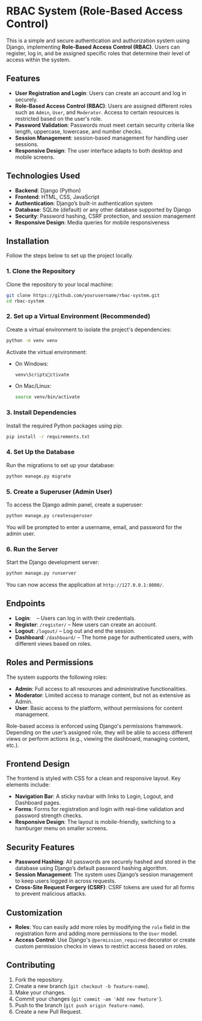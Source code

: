 
# **RBAC System (Role-Based Access Control)**

This is a simple and secure authentication and authorization system using Django, implementing **Role-Based Access Control (RBAC)**. Users can register, log in, and be assigned specific roles that determine their level of access within the system.

## **Features**

- **User Registration and Login**: Users can create an account and log in securely.
- **Role-Based Access Control (RBAC)**: Users are assigned different roles such as `Admin`, `User`, and `Moderator`. Access to certain resources is restricted based on the user's role.
- **Password Validation**: Passwords must meet certain security criteria like length, uppercase, lowercase, and number checks.
- **Session Management**: session-based management for handling user sessions.
- **Responsive Design**: The user interface adapts to both desktop and mobile screens.

## **Technologies Used**

- **Backend**: Django (Python)
- **Frontend**: HTML, CSS, JavaScript
- **Authentication**: Django’s built-in authentication system
- **Database**: SQLite (default) or any other database supported by Django
- **Security**: Password hashing, CSRF protection, and session management
- **Responsive Design**: Media queries for mobile responsiveness

## **Installation**

Follow the steps below to set up the project locally.

### **1. Clone the Repository**

Clone the repository to your local machine:

```bash
git clone https://github.com/yourusername/rbac-system.git
cd rbac-system
```

### **2. Set up a Virtual Environment (Recommended)**

Create a virtual environment to isolate the project's dependencies:

```bash
python -m venv venv
```

Activate the virtual environment:

- On Windows:
  ```bash
  venv\Scriptsctivate
  ```

- On Mac/Linux:
  ```bash
  source venv/bin/activate
  ```

### **3. Install Dependencies**

Install the required Python packages using pip:

```bash
pip install -r requirements.txt
```

### **4. Set Up the Database**

Run the migrations to set up your database:

```bash
python manage.py migrate
```

### **5. Create a Superuser (Admin User)**

To access the Django admin panel, create a superuser:

```bash
python manage.py createsuperuser
```

You will be prompted to enter a username, email, and password for the admin user.

### **6. Run the Server**

Start the Django development server:

```bash
python manage.py runserver
```

You can now access the application at `http://127.0.0.1:8000/`.

## **Endpoints**

- **Login**: ` ` – Users can log in with their credentials.
- **Register**: `/register/` – New users can create an account.
- **Logout**: `/logout/` – Log out and end the session.
- **Dashboard**: `/dashboard/` – The home page for authenticated users, with different views based on roles.

## **Roles and Permissions**

The system supports the following roles:

- **Admin**: Full access to all resources and administrative functionalities.
- **Moderator**: Limited access to manage content, but not as extensive as Admin.
- **User**: Basic access to the platform, without permissions for content management.

Role-based access is enforced using Django's permissions framework. Depending on the user’s assigned role, they will be able to access different views or perform actions (e.g., viewing the dashboard, managing content, etc.).

## **Frontend Design**

The frontend is styled with CSS for a clean and responsive layout. Key elements include:

- **Navigation Bar**: A sticky navbar with links to Login, Logout, and Dashboard pages.
- **Forms**: Forms for registration and login with real-time validation and password strength checks.
- **Responsive Design**: The layout is mobile-friendly, switching to a hamburger menu on smaller screens.

## **Security Features**

- **Password Hashing**: All passwords are securely hashed and stored in the database using Django’s default password hashing algorithm.
- **Session Management**: The system uses Django’s session management to keep users logged in across requests.
- **Cross-Site Request Forgery (CSRF)**: CSRF tokens are used for all forms to prevent malicious attacks.

## **Customization**

- **Roles**: You can easily add more roles by modifying the `role` field in the registration form and adding more permissions to the `User` model.
- **Access Control**: Use Django's `@permission_required` decorator or create custom permission checks in views to restrict access based on roles.

## **Contributing**

1. Fork the repository.
2. Create a new branch (`git checkout -b feature-name`).
3. Make your changes.
4. Commit your changes (`git commit -am 'Add new feature'`).
5. Push to the branch (`git push origin feature-name`).
6. Create a new Pull Request.



